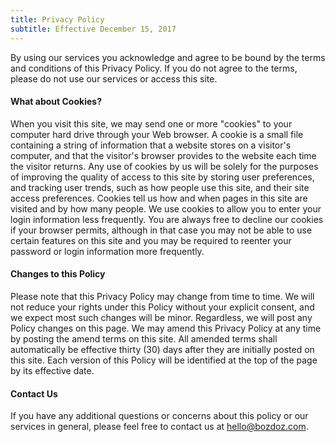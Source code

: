 ```yaml
---
title: Privacy Policy
subtitle: Effective December 15, 2017
---
```


By using our services you acknowledge and agree to be bound by the terms and conditions of this Privacy Policy. If you do not agree to the terms, please do not use our services or access this site.

#### What about Cookies?

When you visit this site, we may send one or more "cookies" to your computer hard drive through your Web browser. A cookie is a small file containing a string of information that a website stores on a visitor's computer, and that the visitor's browser provides to the website each time the visitor returns. Any use of cookies by us will be solely for the purposes of improving the quality of access to this site by storing user preferences, and tracking user trends, such as how people use this site, and their site access preferences. Cookies tell us how and when pages in this site are visited and by how many people. We use cookies to allow you to enter your login information less frequently. You are always free to decline our cookies if your browser permits, although in that case you may not be able to use certain features on this site and you may be required to reenter your password or login information more frequently. 

#### Changes to this Policy

Please note that this Privacy Policy may change from time to time. We will not reduce your rights under this Policy without your explicit consent, and we expect most such changes will be minor. Regardless, we will post any Policy changes on this page. We may amend this Privacy Policy at any time by posting the amend terms on this site. All amended terms shall automatically be effective thirty (30) days after they are initially posted on this site. Each version of this Policy will be identified at the top of the page by its effective date. 

#### Contact Us

If you have any additional questions or concerns about this policy or our services in general, please feel free to contact us at [hello@bozdoz.com](mailto://hello@bozdoz.com).